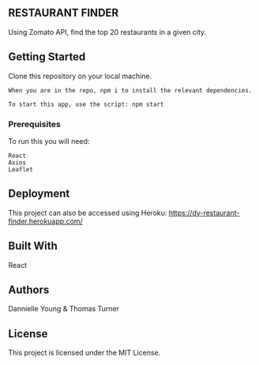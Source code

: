 ## RESTAURANT FINDER

Using Zomato API, find the top 20 restaurants in a given city.

## Getting Started

Clone this repository on your local machine.

```
When you are in the repo, npm i to install the relevant dependencies.

To start this app, use the script: npm start
```

### Prerequisites

To run this you will need:

```
React
Axios
Leaflet

```

## Deployment

This project can also be accessed using Heroku:
https://dy-restaurant-finder.herokuapp.com/

## Built With

React

## Authors

Dannielle Young & Thomas Turner

## License

This project is licensed under the MIT License.
